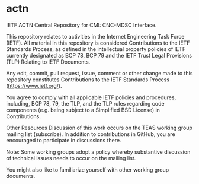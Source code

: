 # actn
IETF ACTN Central Repository for CMI: CNC-MDSC Interface. 

This repository relates to activities in the Internet Engineering Task Force (IETF). All material in this repository is considered Contributions to the IETF Standards Process, as defined in the intellectual property policies of IETF currently designated as BCP 78, BCP 79 and the IETF Trust Legal Provisions (TLP) Relating to IETF Documents.

Any edit, commit, pull request, issue, comment or other change made to this repository constitutes Contributions to the IETF Standards Process (https://www.ietf.org/).

You agree to comply with all applicable IETF policies and procedures, including, BCP 78, 79, the TLP, and the TLP rules regarding code components (e.g. being subject to a Simplified BSD License) in Contributions.

Other Resources
Discussion of this work occurs on the TEAS working group mailing list (subscribe). In addition to contributions in GitHub, you are encouraged to participate in discussions there.

Note: Some working groups adopt a policy whereby substantive discussion of technical issues needs to occur on the mailing list.

You might also like to familiarize yourself with other working group documents.
